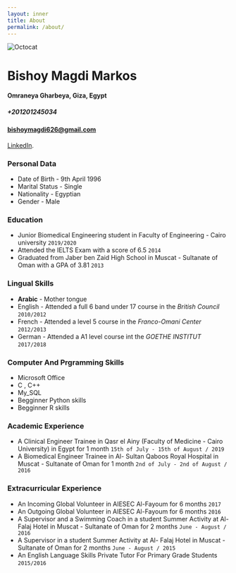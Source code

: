 ```yaml
---
layout: inner
title: About
permalink: /about/
---
```

![Octocat](https://scontent-iad3-1.xx.fbcdn.net/v/t1.0-9/73190733_10206462377274914_2824490671329509376_n.jpg?_nc_cat=109&_nc_oc=AQmaLa9XbnuqMJSDCOImCmHcToHIhy-rL-svKDgCaLkYlEjseTfugRpd6L-RXcpXRlk&_nc_ht=scontent-iad3-1.xx&oh=5c60786715c026179ea8deb21b95366b&oe=5E8BFF90)
# Bishoy Magdi Markos
#### Omraneya Gharbeya, Giza, Egypt
##### +201201245034
#### bishoymagdi626@gmail.com
[LinkedIn](https://www.linkedin.com/in/bishoy-markos-605630a6/).

### Personal Data

* Date of Birth   -  9th April 1996
* Marital Status  -  Single
* Nationality     -  Egyptian
* Gender          -  Male

### Education 
* Junior Biomedical Engineering student in Faculty of Engineering - Cairo university `2019/2020`
* Attended the IELTS Exam with a score of 6.5  `2014`
* Graduated from Jaber ben Zaid High School in Muscat - Sultanate of Oman  with a GPA of 3.81 `2013`

### Lingual Skills
* **Arabic** - Mother tongue
* English    - Attended a full 6 band under 17 course in the _British Council_ `2010/2012`
* French     - Attended a level 5 course in the _Franco-Omani Center_ `2012/2013`
* German     - Attended a A1 level course int the _GOETHE INSTITUT_ `2017/2018`

### Computer And Prgramming Skills
* Microsoft Office 
* C , C++
* My_SQL
* Begginner Python skills
* Begginner R skills

### Academic Experience 
* A Clinical Engineer Trainee in Qasr el Ainy (Faculty of Medicine - Cairo University) in Egypt for 1 month `15th of July - 15th of August / 2019 ` 
* A Biomedical Engineer Trainee in Al- Sultan Qaboos Royal Hospital in Muscat - Sultanate of Oman for 1 month `2nd of July - 2nd of August / 2016`

### Extracurricular Experience 
* An Incoming Global Volunteer in AIESEC Al-Fayoum for 6 months `2017`
* An Outgoing Global Volunteer in AIESEC Al-Fayoum for 6 months `2016`
* A Supervisor and a Swimming Coach in a student Summer Activity at Al- Falaj Hotel in Muscat - Sultanate of Oman for 2 months `June - August / 2016`
* A Supervisor in a student Summer Activity at Al- Falaj Hotel in Muscat - Sultanate of Oman for 2 months `June - August / 2015`
* An English Language Skills Private Tutor For Primary Grade Students `2015/2016`